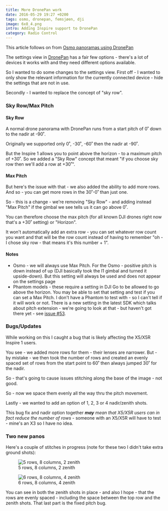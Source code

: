 ```yaml
---
title: More DronePan work
date: 2016-05-29 19:27 +0200
tags: osmo, dronepan, femsjøen, dji
image: 6x8_4.png
intro: Adding Inspire support to DronePan
category: Radio Control
---
```


This article follows on from [Osmo panoramas using DronePan](../../22/osmo-panoramas-using-dronepan/)

The settings view in [DronePan](http://www.dronepan.com/) has a fair few options - there's a lot of devices it works with and they need different options available.

So I wanted to do some changes to the settings view. First off - I wanted to only show the relevant information for the currently connected device - hide the settings that are not in use.

Secondly - I wanted to replace the concept of "sky row".

### Sky Row/Max Pitch

#### Sky Row

A normal drone panorama with DronePan runs from a start pitch of 0˚ down to the nadir at -90˚.

Originally we supported only 0˚, -30˚, -60˚ then the nadir at -90˚.

But the Inspire 1 allows you to point above the horizon - to a maximum pitch of +30˚. So we added a "Sky Row" concept that meant "if you choose sky row then we'll add a row at +30˚".

#### Max Pitch

But here's the issue with that - we also added the ability to add more rows. And so - you can get more rows in the 30˚-0˚ than just one.

So - this is a change - we're removing "Sky Row" - and adding instead "Max Pitch" if the gimbal we see tells us it can go above 0˚.

You can therefore choose the max pitch (for all known DJI drones right now that's a +30˚ setting) or "Horizon".

It won't automatically add an extra row - you can set whatever row count you want and that will be the row count instead of having to remember "oh - I chose sky row - that means it's this number + 1".

#### Notes

- Osmo - we will always use Max Pitch. For the Osmo - positive pitch is down instead of up (DJI basically took the I1 gimbal and turned it upside-down). But this setting will always be used and does not appear on the settings page
- Phantom models - these require a setting in DJI Go to be allowed to go above the horizon. You may be able to set that setting and test if you can set a Max Pitch. I don't have a Phantom to test with - so I can't tell if it will work or not. There is a new setting in the latest SDK which talks about pitch extension - we're going to look at that - but haven't got there yet - see [issue #53](https://github.com/dbaldwin/DronePan/issues/53).

### Bugs/Updates

While working on this I caught a bug that is likely affecting the X5/X5R Inspire 1 users.

You see - we added more rows for them - their lenses are narrower. But - by mistake - we then took the number of rows and created an evenly spaced set of rows from the start point to 60˚ then always jumped 30˚ for the nadir.

So - that's going to cause issues stitching along the base of the image - not good.

So - now we space them evenly all the way thru the pitch movement.

Lastly - we wanted to add an option of 1, 2, 3 or 4 nadir/zenith shots.

This bug fix and nadir option together _**may** mean that X5/X5R users can in fact reduce the number of rows_ - someone with an X5/X5R will have to test - mine's an X3 so I have no idea.

### Two new panos

Here's a couple of stitches in progress (note for these two I didn't take extra ground shots):

<figure class="figure w-100 text-center">
  <img class="figure-img img-fluid rounded" src="/images/posts/2016/05/5x8_2.png" title="5 rows, 8 columns, 2 zenith" alt="5 rows, 8 columns, 2 zenith"/>
  <figcaption class="figure-caption">5 rows, 8 columns, 2 zenith</figcaption>
</figure>

<figure class="figure w-100 text-center">
  <img class="figure-img img-fluid rounded" src="/images/posts/2016/05/6x8_4.png" title="6 rows, 8 columns, 4 zenith" alt="6 rows, 8 columns, 4 zenith"/>
  <figcaption class="figure-caption">6 rows, 8 columns, 4 zenith</figcaption>
</figure>

You can see in both the zenith shots in place - and also I hope - that the rows are evenly spaced - including the space between the top row and the zenith shots. That last part is the fixed pitch bug.
